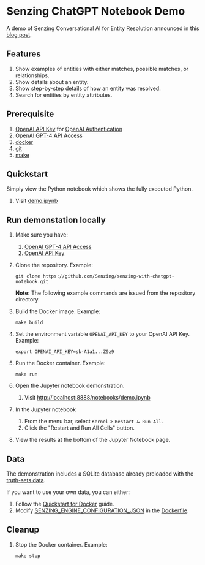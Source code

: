 # Senzing ChatGPT Notebook Demo

A demo of Senzing Conversational AI for Entity Resolution announced in this
[blog post](https://senzing.com/first-conversational-ai-for-entity-resolution/).

## Features

1. Show examples of entities with either matches, possible matches, or relationships.
1. Show details about an entity.
1. Show step-by-step details of how an entity was resolved.
1. Search for entities by entity attributes.

## Prerequisite

1. [OpenAI API Key](https://platform.openai.com/account/api-keys) for
   [OpenAI Authentication](https://platform.openai.com/docs/api-reference/authentication)
1. [OpenAI GPT-4 API Access](https://openai.com/waitlist/gpt-4-api)
1. [docker](https://github.com/Senzing/knowledge-base/blob/main/WHATIS/docker.md)
1. [git](https://github.com/Senzing/knowledge-base/blob/main/WHATIS/git.md)
1. [make](https://github.com/Senzing/knowledge-base/blob/main/WHATIS/make.md)

## Quickstart

Simply view the Python notebook which shows the fully executed Python.

1. Visit [demo.ipynb](demo.ipynb)

## Run demonstation locally

1. Make sure you have:
    1. [OpenAI GPT-4 API Access](https://help.openai.com/en/articles/7102672-how-can-i-access-gpt-4)
    1. [OpenAI API Key](https://platform.openai.com/account/api-keys)

1. Clone the repository.
   Example:

    ```console
    git clone https://github.com/Senzing/senzing-with-chatgpt-notebook.git
    ```

    **Note:** The following example commands are issued from the repository directory.

1. Build the Docker image.
   Example:

    ```console
    make build
    ```

1. Set the environment variable `OPENAI_API_KEY` to your OpenAI API Key.
   Example:

    ```console
    export OPENAI_API_KEY=sk-A1a1...Z9z9
    ```

1. Run the Docker container.
   Example:

    ```console
    make run
    ```

1. Open the Jupyter notebook demonstration.
    1. Visit [http://localhost:8888/notebooks/demo.ipynb](http://localhost:8888/notebooks/demo.ipynb)

1. In the Jupyter notebook
    1. From the menu bar, select `Kernel` > `Restart & Run All`.
    1. Click the "Restart and Run All Cells" button.
1. View the results at the bottom of the Jupyter Notebook page.

## Data

The demonstration includes a SQLite database already preloaded with the
[truth-sets data](https://github.com/Senzing/truth-sets).

If you want to use your own data, you can either:

1. Follow the [Quickstart for Docker](https://senzing.zendesk.com/hc/en-us/articles/12938524464403-Quickstart-For-Docker) guide.
1. Modify
   [SENZING_ENGINE_CONFIGURATION_JSON](https://github.com/Senzing/knowledge-base/blob/main/lists/environment-variables.md#senzing_engine_configuration_json)
   in the
   [Dockerfile](https://github.com/Senzing/senzing-with-chatgpt-notebook/blob/main/Dockerfile).

## Cleanup

1. Stop the Docker container.
   Example:

    ```console
    make stop
    ```

